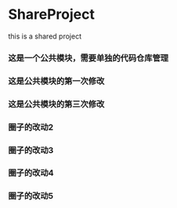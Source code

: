 # ShareProject
this is a shared project

### 这是一个公共模块，需要单独的代码仓库管理
### 这是公共模块的第一次修改
### 这是公共模块的第三次修改
### 圈子的改动2
### 圈子的改动3


### 圈子的改动4
### 圈子的改动5
